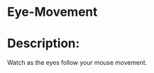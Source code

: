 # Eye-Movement

<h1>
  Description: 
</h1>
<body>
  Watch as the eyes follow your mouse movement.
  </body>
